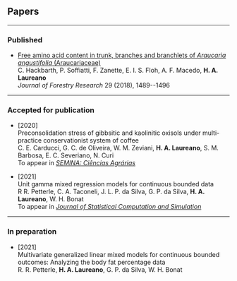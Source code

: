 ## Papers

***

### Published

+ [Free amino acid content in trunk, branches and branchlets of *Araucaria angustifolia* (Araucariaceae)](https://bit.ly/3mXe63K)\
  C. Hackbarth, P. Soffiatti, F. Zanette, E. I. S. Floh, A. F. Macedo,
  **H. A. Laureano**\
  *Journal of Forestry Research* 29 (2018), 1489--1496

***

### Accepted for publication

+ [2020]\
  Preconsolidation stress of gibbsitic and kaolinitic oxisols under
  multi-practice conservationist system of coffee\
  C. E. Carducci, G. C. de Oliveira, W. M. Zeviani, **H. A. Laureano**,
  S. M. Barbosa, E. C. Severiano, N. Curi\
  To appear in [*SEMINA: Ciências Agrárias*](http://www.uel.br/revistas/uel/index.php/semagrarias)

+ [2021]\
  Unit gamma mixed regression models for continuous bounded data\
  R R. Petterle, C. A. Taconeli, J. L. P. da Silva, G. P. da Silva,
  **H. A. Laureano**, W. H. Bonat\
  To appear in [*Journal of Statistical Computation and Simulation*](https://www.google.com/search?q=journal+of+statistical+computation+and+simulation)

***

<!-- ### Submitted for publication -->

### In preparation

+ [2021]\
  Multivariate generalized linear mixed models for continuous bounded
  outcomes: Analyzing the body fat percentage data\
  R. R. Petterle, **H. A. Laureano**, G. P. da Silva, W. H. Bonat  
